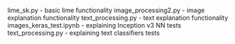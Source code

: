 lime_sk.py - basic lime functionality
image_processing2.py - image explanation functionality
text_processing.py - text explanation functionality
images_keras_test.ipynb - explaining Inception v3 NN tests
text_processing.py - explaining text classifiers tests